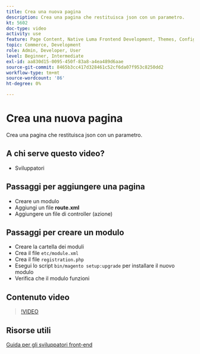 ```yaml
---
title: Crea una nuova pagina
description: Crea una pagina che restituisca json con un parametro.
kt: 5602
doc-type: video
activity: use
feature: Page Content, Native Luma Frontend Development, Themes, Configuration
topic: Commerce, Development
role: Admin, Developer, User
level: Beginner, Intermediate
exl-id: aa830d15-0095-450f-83a8-a4ea489d6aae
source-git-commit: 8465b3cc417d328461c52cf6da07f953c8250dd2
workflow-type: tm+mt
source-wordcount: '86'
ht-degree: 0%

---
```


# Crea una nuova pagina

Crea una pagina che restituisca json con un parametro.

## A chi serve questo video?

- Sviluppatori

## Passaggi per aggiungere una pagina

- Creare un modulo
- Aggiungi un file **route.xml**
- Aggiungere un file di controller (azione)

## Passaggi per creare un modulo

- Creare la cartella dei moduli
- Crea il file `etc/module.xml`
- Crea il file `registration.php`
- Esegui lo script `bin/magento setup:upgrade` per installare il nuovo modulo
- Verifica che il modulo funzioni

## Contenuto video

>[!VIDEO](https://video.tv.adobe.com/v/35816?quality=12&learn=on)

## Risorse utili

[Guida per gli sviluppatori front-end](https://developer.adobe.com/commerce/frontend-core/guide/)

